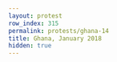 ```yaml
---
layout: protest
row_index: 315
permalink: protests/ghana-14
title: Ghana, January 2018
hidden: true
---
```


